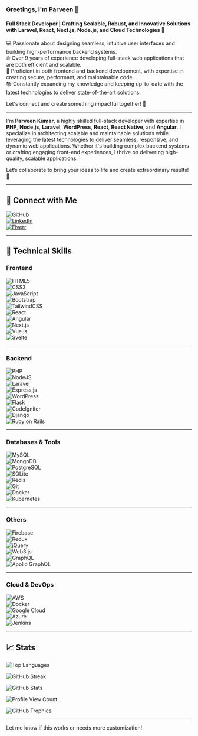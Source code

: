 ### **Greetings, I'm Parveen 👋**  
#### Full Stack Developer | Crafting Scalable, Robust, and Innovative Solutions with **Laravel**, **React**, **Next.js**, **Node.js**, and **Cloud Technologies** 🚀

💻 Passionate about designing seamless, intuitive user interfaces and building high-performance backend systems.  
🌐 Over 9 years of experience developing full-stack web applications that are both efficient and scalable.  
🔧 Proficient in both frontend and backend development, with expertise in creating secure, performant, and maintainable code.  
📚 Constantly expanding my knowledge and keeping up-to-date with the latest technologies to deliver state-of-the-art solutions.

Let's connect and create something impactful together! 💬

---

I'm **Parveen Kumar**, a highly skilled full-stack developer with expertise in **PHP**, **Node.js**, **Laravel**, **WordPress**, **React**, **React Native**, and **Angular**. I specialize in architecting scalable and maintainable solutions while leveraging the latest technologies to deliver seamless, responsive, and dynamic web applications. Whether it's building complex backend systems or crafting engaging front-end experiences, I thrive on delivering high-quality, scalable applications.

Let’s collaborate to bring your ideas to life and create extraordinary results! 🌟

---

## :wave: **Connect with Me**  
[![GitHub](https://img.shields.io/badge/GitHub-%23121011.svg?style=for-the-badge&logo=github&logoColor=white)](https://github.com/parveen-nishthatechnosoft/)  
[![LinkedIn](https://img.shields.io/badge/LinkedIn-%230A66C2.svg?style=for-the-badge&logo=linkedin&logoColor=white)](https://www.linkedin.com/in/parveen-mehta/)  
[![Fiverr](https://img.shields.io/badge/Fiverr-%2300B22D.svg?style=for-the-badge&logo=fiverr&logoColor=white)](https://www.fiverr.com/s/yvZyzyz)   

---

## :briefcase: **Technical Skills**
### **Frontend**  
![HTML5](https://img.shields.io/badge/html5-%23E34F26.svg?style=for-the-badge&logo=html5&logoColor=white)  
![CSS3](https://img.shields.io/badge/css3-%231572B6.svg?style=for-the-badge&logo=css3&logoColor=white)  
![JavaScript](https://img.shields.io/badge/javascript-%23323330.svg?style=for-the-badge&logo=javascript&logoColor=%23F7DF1E)  
![Bootstrap](https://img.shields.io/badge/bootstrap-%238511FA.svg?style=for-the-badge&logo=bootstrap&logoColor=white)  
![TailwindCSS](https://img.shields.io/badge/tailwindcss-%2338B2AC.svg?style=for-the-badge&logo=tailwind-css&logoColor=white)  
![React](https://img.shields.io/badge/react-%2320232a.svg?style=for-the-badge&logo=react&logoColor=%2361DAFB)  
![Angular](https://img.shields.io/badge/angular-%23E23237.svg?style=for-the-badge&logo=angularjs&logoColor=white)  
![Next.js](https://img.shields.io/badge/next.js-%23000000.svg?style=for-the-badge&logo=nextdotjs&logoColor=white)  
![Vue.js](https://img.shields.io/badge/vuejs-%2335495e.svg?style=for-the-badge&logo=vue-dot-js&logoColor=%234FC08D)  
![Svelte](https://img.shields.io/badge/svelte-%23FF3E00.svg?style=for-the-badge&logo=svelte&logoColor=white)

---

### **Backend**  
![PHP](https://img.shields.io/badge/php-%23777BB4.svg?style=for-the-badge&logo=php&logoColor=white)  
![NodeJS](https://img.shields.io/badge/node.js-6DA55F?style=for-the-badge&logo=node.js&logoColor=white)  
![Laravel](https://img.shields.io/badge/laravel-%23FF2D20.svg?style=for-the-badge&logo=laravel&logoColor=white)  
![Express.js](https://img.shields.io/badge/express.js-%23404d59.svg?style=for-the-badge&logo=express&logoColor=%2361DAFB)  
![WordPress](https://img.shields.io/badge/WordPress-%23117AC9.svg?style=for-the-badge&logo=WordPress&logoColor=white)  
![Flask](https://img.shields.io/badge/flask-%23000000.svg?style=for-the-badge&logo=flask&logoColor=white)  
![CodeIgniter](https://img.shields.io/badge/CodeIgniter-%23EF4223.svg?style=for-the-badge&logo=CodeIgniter&logoColor=white)  
![Django](https://img.shields.io/badge/django-%23092E20.svg?style=for-the-badge&logo=django&logoColor=white)  
![Ruby on Rails](https://img.shields.io/badge/ruby%20on%20rails-%23CC0000.svg?style=for-the-badge&logo=ruby-on-rails&logoColor=white)

---

### **Databases & Tools**  
![MySQL](https://img.shields.io/badge/MySQL-%234479A1.svg?style=for-the-badge&logo=mysql&logoColor=white)  
![MongoDB](https://img.shields.io/badge/MongoDB-%2347A248.svg?style=for-the-badge&logo=mongodb&logoColor=white)  
![PostgreSQL](https://img.shields.io/badge/PostgreSQL-%23336791.svg?style=for-the-badge&logo=postgresql&logoColor=white)  
![SQLite](https://img.shields.io/badge/sqlite-%2307405e.svg?style=for-the-badge&logo=sqlite&logoColor=white)  
![Redis](https://img.shields.io/badge/redis-%23DC382D.svg?style=for-the-badge&logo=redis&logoColor=white)  
![Git](https://img.shields.io/badge/git-%23F1502F.svg?style=for-the-badge&logo=git&logoColor=white)  
![Docker](https://img.shields.io/badge/docker-%232496ED.svg?style=for-the-badge&logo=docker&logoColor=white)  
![Kubernetes](https://img.shields.io/badge/kubernetes-%23326ce5.svg?style=for-the-badge&logo=kubernetes&logoColor=white)

---

### **Others**  
![Firebase](https://img.shields.io/badge/firebase-%23FFCA28.svg?style=for-the-badge&logo=firebase&logoColor=white)  
![Redux](https://img.shields.io/badge/redux-%23593d88.svg?style=for-the-badge&logo=redux&logoColor=white)  
![jQuery](https://img.shields.io/badge/jquery-%230769AD.svg?style=for-the-badge&logo=jquery&logoColor=white)  
![Web3.js](https://img.shields.io/badge/web3.js-F16822?style=for-the-badge&logo=web3.js&logoColor=white)  
![GraphQL](https://img.shields.io/badge/graphql-%23E10098.svg?style=for-the-badge&logo=graphql&logoColor=white)  
![Apollo GraphQL](https://img.shields.io/badge/apollo%20graphql-311C87?style=for-the-badge&logo=apollo-graphql&logoColor=white)

---

### **Cloud & DevOps**  
![AWS](https://img.shields.io/badge/AWS-%23FF9900.svg?style=for-the-badge&logo=amazon-aws&logoColor=white)  
![Docker](https://img.shields.io/badge/docker-%230db7ed.svg?style=for-the-badge&logo=docker&logoColor=white)  
![Google Cloud](https://img.shields.io/badge/GoogleCloud-%234285F4.svg?style=for-the-badge&logo=google-cloud&logoColor=white)  
![Azure](https://img.shields.io/badge/azure-%230072C6.svg?style=for-the-badge&logo=microsoft-azure&logoColor=white)  
![Jenkins](https://img.shields.io/badge/jenkins-%232C5263.svg?style=for-the-badge&logo=jenkins&logoColor=white)

---

## :chart_with_upwards_trend: **Stats**
![Top Languages](https://github-readme-stats.vercel.app/api/top-langs?username=parveen-nishthatechnosoft&show_icons=true&locale=en&layout=compact&theme=tokyonight)

![GitHub Streak](https://github-readme-streak-stats.herokuapp.com/?user=parveen-nishthatechnosoft&theme=tokyonight)

![GitHub Stats](https://github-readme-stats.vercel.app/api?username=parveen-nishthatechnosoft&show_icons=true&locale=en&theme=tokyonight)

![Profile View Count](https://komarev.com/ghpvc/?username=parveen-nishthatechnosoft)

![GitHub Trophies](https://github-profile-trophy.vercel.app/?username=parveen-nishthatechnosoft&theme=tokyonight)

---

Let me know if this works or needs more customization!
